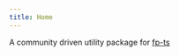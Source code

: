```yaml
---
title: Home
---
```


<!-- START doctoc -->
<!-- END doctoc -->

A community driven utility package for [fp-ts](https://github.com/gcanti/fp-ts)
